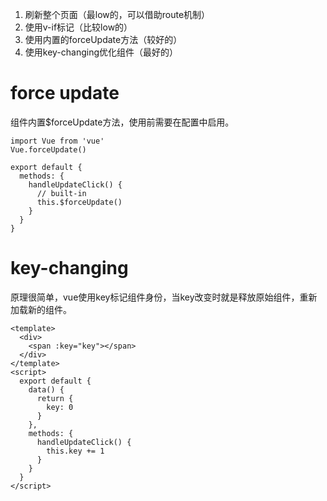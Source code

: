 1. 刷新整个页面（最low的，可以借助route机制）
2. 使用v-if标记（比较low的）
3. 使用内置的forceUpdate方法（较好的）
4. 使用key-changing优化组件（最好的）

# force update

组件内置$forceUpdate方法，使用前需要在配置中启用。
```
import Vue from 'vue'
Vue.forceUpdate()

export default {
  methods: {
    handleUpdateClick() {
      // built-in
      this.$forceUpdate()
    }
  }
}
```

# key-changing

原理很简单，vue使用key标记组件身份，当key改变时就是释放原始组件，重新加载新的组件。
```
<template>
  <div>
    <span :key="key"></span>
  </div>
</template>
<script>
  export default {
    data() {
      return {
        key: 0
      }
    },
    methods: {
      handleUpdateClick() {
        this.key += 1 
      }
    }
  }
</script>
```
